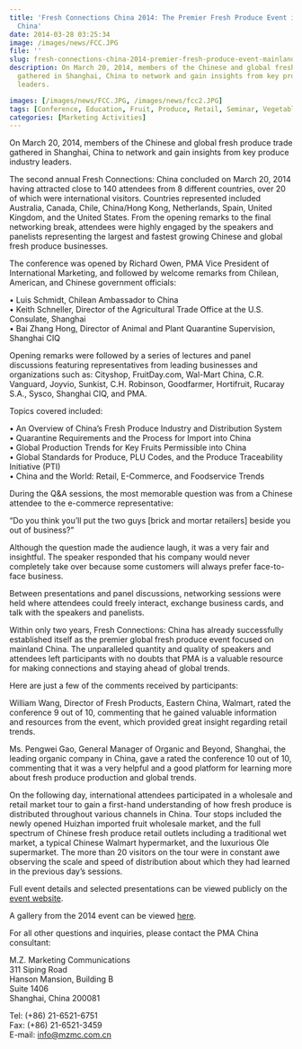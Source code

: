 ```yaml
---
title: 'Fresh Connections China 2014: The Premier Fresh Produce Event in Mainland
  China'
date: 2014-03-28 03:25:34
image: /images/news/FCC.JPG
file: ''
slug: fresh-connections-china-2014-premier-fresh-produce-event-mainland-china
description: On March 20, 2014, members of the Chinese and global fresh produce trade
  gathered in Shanghai, China to network and gain insights from key produce industry
  leaders.

images: [/images/news/FCC.JPG, /images/news/fcc2.JPG]
tags: [Conference, Education, Fruit, Produce, Retail, Seminar, Vegetables]
categories: [Marketing Activities]
---
```

<p>On March 20, 2014, members of the Chinese and global fresh produce trade gathered in Shanghai, China to network and gain insights from key produce industry leaders.</p>
<p>The second annual Fresh Connections: China concluded on March 20, 2014 having attracted close to 140 attendees from 8 different countries, over 20 of which were international visitors.  Countries represented included Australia, Canada, Chile, China/Hong Kong, Netherlands, Spain, United Kingdom, and the United States.   From the opening remarks to the final networking break, attendees were highly engaged by the speakers and panelists representing the largest and fastest growing Chinese and global fresh produce businesses.</p>
<p>The conference was opened by Richard Owen, PMA Vice President of International Marketing, and followed by welcome remarks from Chilean, American, and Chinese government officials:</p>
<p>•	Luis Schmidt, Chilean Ambassador to China<br />
•	Keith Schneller, Director of the Agricultural Trade Office at the U.S. Consulate, Shanghai<br />
•	Bai Zhang Hong, Director of Animal and Plant Quarantine Supervision, Shanghai CIQ</p>
<p>Opening remarks were followed by a series of lectures and panel discussions featuring representatives from leading businesses and organizations such as: Cityshop, FruitDay.com, Wal-Mart China, C.R. Vanguard, Joyvio, Sunkist, C.H. Robinson, Goodfarmer, Hortifruit, Rucaray S.A., Sysco, Shanghai CIQ, and PMA.</p>
<p>Topics covered included:</p>
<p>•	An Overview of China’s Fresh Produce Industry and Distribution System<br />
•	Quarantine Requirements and the Process for Import into China<br />
•	Global Production Trends for Key Fruits Permissible into China<br />
•	Global Standards for Produce, PLU Codes, and the Produce Traceability Initiative (PTI)<br />
•	China and the World: Retail, E-Commerce, and Foodservice Trends</p>
<p>During the Q&A sessions, the most memorable question was from a Chinese attendee to the e-commerce representative:</p>
<p>“Do you think you’ll put the two guys [brick and mortar retailers] beside you out of business?” </p>
<p>Although the question made the audience laugh, it was a very fair and insightful.  The speaker responded that his company would never completely take over because some customers will always prefer face-to-face business.</p>
<p>Between presentations and panel discussions, networking sessions were held where attendees could freely interact, exchange business cards, and talk with the speakers and panelists.</p>
<p>Within only two years, Fresh Connections: China has already successfully established itself as the premier global fresh produce event focused on mainland China.  The unparalleled quantity and quality of speakers and attendees left participants with no doubts that PMA is a valuable resource for making connections and staying ahead of global trends.</p>
<p>Here are just a few of the comments received by participants:</p>
<p>William Wang,  Director of Fresh Products, Eastern China, Walmart, rated the conference 9 out of 10, commenting that he gained valuable information and resources from the event, which provided great insight regarding retail trends.</p>
<p>Ms. Pengwei Gao, General Manager of Organic and Beyond, Shanghai, the leading organic company in China, gave a rated the conference 10 out of 10, commenting that it was a very helpful and a good platform for learning more about fresh produce production and global trends.</p>
<p>On the following day, international attendees participated in a wholesale and retail market tour to gain a first-hand understanding of how fresh produce is distributed throughout various channels in China.  Tour stops included the newly opened Huizhan imported fruit wholesale market, and the full spectrum of Chinese fresh produce retail outlets including a traditional wet market, a typical Chinese Walmart hypermarket, and the luxurious Ole supermarket.  The more than 20 visitors on the tour were in constant awe observing the scale and speed of distribution about which they had learned in the previous day’s sessions.</p>
<p>Full event details and selected presentations can be viewed publicly on the <a href="http://www.pma.com/events-conferences/fresh-connections/china#program">event website</a>.</p>
<p>A gallery from the 2014 event can be viewed <a href="http://www.mzmc.com.cn/gallery/2014-pma-fresh-connection-china-march-20-2014">here</a>.</p>
<p>For all other questions and inquiries, please contact the PMA China consultant:</p>
<p>M.Z. Marketing Communications<br />
311 Siping Road<br />
Hanson Mansion, Building B<br />
Suite 1406<br />
Shanghai, China 200081</p>
<p>Tel: (+86) 21-6521-6751<br />
Fax: (+86) 21-6521-3459<br />
E-mail: <a href="mailto:info@mzmc.com.cn">info@mzmc.com.cn</a></p>

